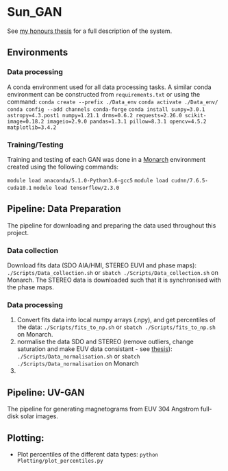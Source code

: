 # Sun_GAN
See [my honours thesis](https://github.com/chemron/honours_thesis/blob/master/thesis.pdf) for a full description of the system. 


## Environments
### Data processing
A conda environment used for all data processing tasks. A similar conda environment can be constructed from `requirements.txt` or using the command:
`conda create --prefix ./Data_env`
`conda activate ./Data_env/`
`conda config --add channels conda-forge`
`conda install sunpy=3.0.1 astropy=4.3.post1 numpy=1.21.1 drms=0.6.2 requests=2.26.0 scikit-image=0.18.2 imageio=2.9.0 pandas=1.3.1 pillow=8.3.1 opencv=4.5.2 matplotlib=3.4.2`


### Training/Testing
Training and testing of each GAN was done in a [Monarch](https://docs.monarch.erc.monash.edu/) environment created using the following commands:

`module load anaconda/5.1.0-Python3.6-gcc5`
`module load cudnn/7.6.5-cuda10.1`
`module load tensorflow/2.3.0`

## Pipeline: Data Preparation
The pipeline for downloading and preparing the data used throughout this project.
### Data collection
Download fits data (SDO AIA/HMI, STEREO EUVI and phase maps): `./Scripts/Data_collection.sh` or `sbatch ./Scripts/Data_collection.sh` on Monarch.
The STEREO data is downloaded such that it is synchronised with the phase maps.

### Data processing
1. Convert fits data into local numpy arrays (.npy), and get percentiles of the data: `./Scripts/fits_to_np.sh` or `sbatch ./Scripts/fits_to_np.sh` on Monarch.
2. normalise the data SDO and STEREO (remove outliers, change saturation and
   make EUV data consistant - see
   [thesis](https://github.com/chemron/honours_thesis/blob/master/thesis.pdf)):
   `./Scripts/Data_normalisation.sh` or `sbatch ./Scripts/Data_normalisation` on
   Monarch
3. 

## Pipeline: UV-GAN
The pipeline for generating magnetograms from EUV 304 Angstrom full-disk solar images.

## Plotting:
- Plot percentiles of the different data types: `python Plotting/plot_percentiles.py`